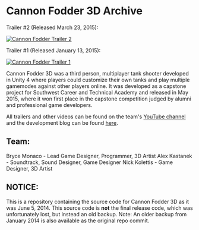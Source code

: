 # Cannon Fodder 3D Archive
Trailer #2 (Released March 23, 2015):

[![Cannon Fodder Trailer 2](https://img.youtube.com/vi/_NLpL2q-9yQ/0.jpg)](https://www.youtube.com/watch?v=_NLpL2q-9yQ)

Trailer #1 (Released January 13, 2015):

[![Cannon Fodder Trailer 1](https://img.youtube.com/vi/Qw_u3oiR_yk/0.jpg)](https://www.youtube.com/watch?v=Qw_u3oiR_yk)

Cannon Fodder 3D was a third person, multiplayer tank shooter developed in Unity 4 where players could customize their own tanks and play multiple gamemodes against other players online. It was developed as a capstone project for Southwest Career and Technical Academy and released in May 2015, where it won first place in the capstone competition judged by alumni and professional game developers.

All trailers and other videos can be found on the team's [YouTube channel](https://www.youtube.com/@dimensioncubed1776/videos) and the development blog can be found [here](http://cannonfodder.weebly.com/).

## Team:
Bryce Monaco - Lead Game Designer, Programmer, 3D Artist
Alex Kastanek - Soundtrack, Sound Designer, Game Designer
Nick Kolettis - Game Designer, 3D Artist

## NOTICE:
This is a repository containing the source code for Cannon Fodder 3D as it was June 5, 2014. This source code is **not** the final release code, which was unfortunately lost, but instead an old backup. Note: An older backup from January 2014 is also available as the original repo commit.

